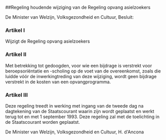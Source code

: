 <meta http-equiv='Content-Type' content='text/html; charset=utf-8' />

##Regeling houdende wijziging van de Regeling opvang asielzoekers

De Minister van Welzijn, Volksgezondheid en Cultuur,  Besluit:    

### Artikel  I  

Wijzigt de Regeling opvang asielzoekers 

### Artikel  II  

Met betrekking tot gedoogden, voor wie een bijdrage is verstrekt voor beroepsoriëntatie en -scholing op de voet van de overeenkomst, zoals die luidde vóór de inwerkingtreding van deze wijziging, wordt geen bijdrage verstrekt in de kosten van een opvangprogramma. 

### Artikel  III  

Deze regeling treedt in werking met ingang van de tweede dag na dagtekening van de Staatscourant waarin zijn wordt geplaatst en werkt terug tot en met 1 september 1993. Deze regeling zal met de toelichting in de Staatscourant worden geplaatst. 

De 
Minister van Welzijn, Volksgezondheid en Cultuur, 
H. d'Ancona      

